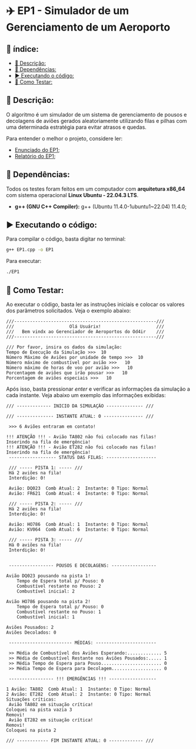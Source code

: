 <!-- omit in toc -->
# ✈️ EP1 - Simulador de um Gerenciamento de um Aeroporto

<!-- omit in toc -->
## 📑 índice:

- [📄 Descrição:](#-descrição)
- [🔗 Dependências:](#-dependências)
- [▶️ Executando o código:](#️-executando-o-código)
- [🧪 Como Testar:](#-como-testar)



## 📄 Descrição:

O algoritmo é um simulador de um sistema de gerenciamento de pousos e decolagens de aviões gerados aleatoriamente utilizando filas e pilhas com uma determinada estratégia para evitar atrasos e quedas. 


Para entender o melhor o projeto, considere ler:
- [Enunciado do EP1](#link);
- [Relatório do EP1](#link);


## 🔗 Dependências:
Todos os testes foram feitos em um computador com **arquitetura x86_64** com sistema operacional **Linux Ubuntu - 22.04.3 LTS**.
- **g++ (GNU C++ Compiler):** g++ (Ubuntu 11.4.0-1ubuntu1~22.04) 11.4.0;


## ▶️ Executando o código:
Para compilar o código, basta digitar no terminal:
```bash
g++ EP1.cpp -o EP1
```
Para executar:
```bash
./EP1
```

## 🧪 Como Testar:

Ao executar o código, basta ler as instruções iniciais e colocar os valores dos parâmetros solicitados. Veja o exemplo abaixo:

```
///------------------------------------------------------///
///                     Olá Usuárix!                     ///
///   Bem vindx ao Gerenciador de Aeroportos do Od4ir    ///
///------------------------------------------------------///

/// Por favor, insira os dados da simulação: 
Tempo de Execução da Simulação >>>  10
Número Máximo de Aviões por unidade de tempo >>>  10
Número máximo de combustível por avião >>>   10
Número máximo de horas de voo por avião >>>   10
Porcentagem de aviões que irão pousar >>>   10
Porcentagem de aviões especiais >>>   10
```
Após isso, basta pressionar *enter* e verificar as informações da simulação a cada instante. Veja abaixo um exemplo das informações exibidas:

```
/// ------------- INICIO DA SIMULAÇÃO -------------- /// 

/// -------------- INSTANTE ATUAL: 0 --------------- /// 

 >>> 6 Aviões entraram em contato!

!!! ATENÇÃO !!! - Avião TA802 não foi colocado nas filas!
Inserindo na fila de emergência!
!!! ATENÇÃO !!! - Avião ET282 não foi colocado nas filas!
Inserindo na fila de emergência!
 ------------------ STATUS DAS FILAS: ------------------- 

 /// ----- PISTA 1: ----- /// 
 Há 2 aviões na fila!
 Interdição: 0!

 Avião: DQ023  Comb Atual: 2  Instante: 0 Tipo: Normal
 Avião: FR621  Comb Atual: 4  Instante: 0 Tipo: Normal

 /// ----- PISTA 2: ----- /// 
 Há 2 aviões na fila!
 Interdição: 0!

 Avião: HO786  Comb Atual: 1  Instante: 0 Tipo: Normal
 Avião: KV064  Comb Atual: 6  Instante: 0 Tipo: Normal

 /// ----- PISTA 3: ----- /// 
 Há 0 aviões na fila!
 Interdição: 0!


 ----------------- POUSOS E DECOLAGENS: -----------------  

Avião DQ023 pousando na pista 1!
    Tempo de Espera total p/ Pouso: 0
    Combustível restante no Pouso: 2
    Combustível inicial: 2

Avião HO786 pousando na pista 2!
    Tempo de Espera total p/ Pouso: 0
    Combustível restante no Pouso: 1
    Combustível inicial: 1

Aviões Pousados: 2
Aviões Decolados: 0

 ------------------------ MÉDIAS: -----------------------  

 >> Média de Combustível dos Aviões Esperando:............. 5
 >> Média de Combustível Restante nos Aviões Pousados:..... 1
 >> Média Tempo de Espera para Pouso....................... 0
 >> Média Tempo de Espera para Decolagem................... 0

 ----------------- !!! EMERGÊNCIAS !!! ------------------  

1 Avião: TA802  Comb Atual: 1  Instante: 0 Tipo: Normal
2 Avião: ET282  Comb Atual: 2  Instante: 0 Tipo: Normal
Situações críticas: 
 Avião TA802 em situação crítica!
Coloquei na pista vazia 3
Removi!
 Avião ET282 em situação crítica!
Removi!
Coloquei na pista 2

/// ------------ FIM INSTANTE ATUAL: 0 ------------- /// 
```